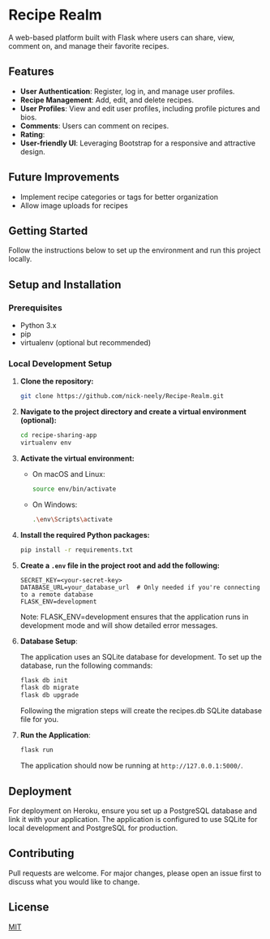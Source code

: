 # Recipe Realm

A web-based platform built with Flask where users can share, view, comment on, and manage their favorite recipes.

## Features

- **User Authentication**: Register, log in, and manage user profiles.
- **Recipe Management**: Add, edit, and delete recipes.
- **User Profiles**: View and edit user profiles, including profile pictures and bios.
- **Comments**: Users can comment on recipes.
- **Rating**: 
- **User-friendly UI**: Leveraging Bootstrap for a responsive and attractive design.

## Future Improvements
- Implement recipe categories or tags for better organization
- Allow image uploads for recipes
    
## Getting Started

Follow the instructions below to set up the environment and run this project locally.

## Setup and Installation

### Prerequisites

- Python 3.x
- pip
- virtualenv (optional but recommended)

### Local Development Setup

1. **Clone the repository:**

    ```bash
    git clone https://github.com/nick-neely/Recipe-Realm.git
    ```

2. **Navigate to the project directory and create a virtual environment (optional):**

    ```bash
    cd recipe-sharing-app
    virtualenv env
    ```

3. **Activate the virtual environment:**

    - On macOS and Linux:
      ```bash
      source env/bin/activate
      ```
    - On Windows:
      ```bash
      .\env\Scripts\activate
      ```

4. **Install the required Python packages:**

    ```bash
    pip install -r requirements.txt
    ```

5. **Create a `.env` file in the project root and add the following:**

    ```
    SECRET_KEY=<your-secret-key>
    DATABASE_URL=your_database_url  # Only needed if you're connecting to a remote database
    FLASK_ENV=development
    ```
    Note: FLASK_ENV=development ensures that the application runs in development mode and will show detailed error messages.

5. **Database Setup**:

    The application uses an SQLite database for development. To set up the database, run the following commands:
    
    ```bash
    flask db init
    flask db migrate
    flask db upgrade
    ```

    Following the migration steps will create the recipes.db SQLite database file for you.

6. **Run the Application**:

    ```bash
    flask run
    ```

    The application should now be running at `http://127.0.0.1:5000/`.

## Deployment

For deployment on Heroku, ensure you set up a PostgreSQL database and link it with your application. The application is configured to use SQLite for local development and PostgreSQL for production.

## Contributing

Pull requests are welcome. For major changes, please open an issue first to discuss what you would like to change.

## License

[MIT](https://choosealicense.com/licenses/mit/)
